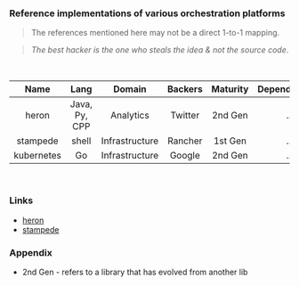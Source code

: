 ### Reference implementations of various orchestration platforms

> The references mentioned here may not be a direct 1-to-1 mapping.

> *The best hacker is the one who steals the idea & not the source code*.

<br />

| Name          | Lang          | Domain         | Backers  | Maturity  | Dependencies |  UI   | Active | 
| :-----------: |:-------------:| :-------:      | :-----:  | :-----:   |  :------:    | :---: |  :---: |
| heron         | Java, Py, CPP |  Analytics     | Twitter  | 2nd Gen   |  ..          | ..    | Yes    |
| stampede      | shell         | Infrastructure | Rancher  | 1st Gen   |  ..          | ..    | No     |
| kubernetes    | Go            | Infrastructure | Google   | 2nd Gen   |  ..          | Yes   | Yes    |

<br />

### Links

- [heron](https://github.com/twitter/heron/tree/master/heron)
- [stampede](https://github.com/cattleio/stampede)


### Appendix

- 2nd Gen - refers to a library that has evolved from another lib
